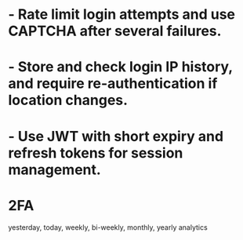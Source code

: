 # - Rate limit login attempts and use CAPTCHA after several failures.
# - Store and check login IP history, and require re-authentication if location changes.
# - Use JWT with short expiry and refresh tokens for session management.
# 2FA



yesterday, today, weekly, bi-weekly, monthly, yearly analytics